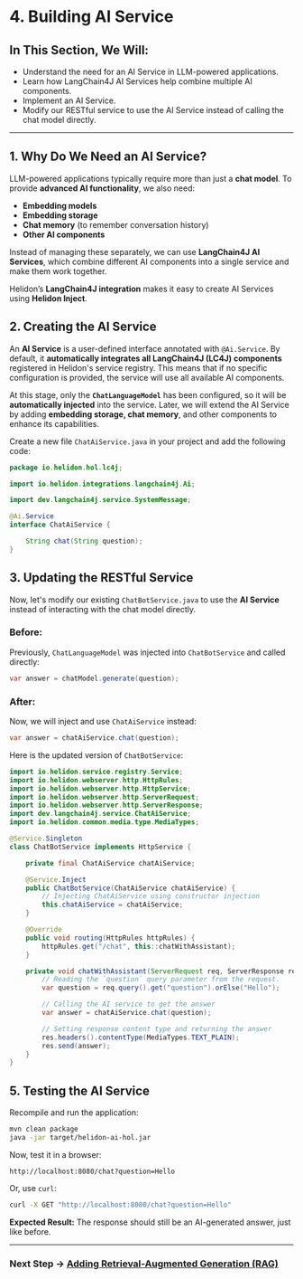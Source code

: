 # 4. Building AI Service

## In This Section, We Will:

- Understand the need for an AI Service in LLM-powered applications.
- Learn how LangChain4J AI Services help combine multiple AI components.
- Implement an AI Service.
- Modify our RESTful service to use the AI Service instead of calling the chat model directly.

---

## 1. Why Do We Need an AI Service?

LLM-powered applications typically require more than just a **chat model**. To provide **advanced AI functionality**, we also need:

- **Embedding models**
- **Embedding storage**
- **Chat memory** (to remember conversation history)
- **Other AI components**

Instead of managing these separately, we can use **LangChain4J AI Services**, which combine different AI components into a single service and make them work together.

Helidon’s **LangChain4J integration** makes it easy to create AI Services using **Helidon Inject**.

## 2. Creating the AI Service

An **AI Service** is a user-defined interface annotated with `@Ai.Service`. By default, it **automatically integrates all LangChain4J (LC4J) components** registered in Helidon's service registry. This means that if no specific configuration is provided, the service will use all available AI components.

At this stage, only the **`ChatLanguageModel`** has been configured, so it will be **automatically injected** into the service. Later, we will extend the AI Service by adding **embedding storage, chat memory**, and other components to enhance its capabilities.

Create a new file `ChatAiService.java` in your project and add the following code:

```java
package io.helidon.hol.lc4j;

import io.helidon.integrations.langchain4j.Ai;

import dev.langchain4j.service.SystemMessage;

@Ai.Service
interface ChatAiService {

    String chat(String question);
}
```

## 3. Updating the RESTful Service

Now, let's modify our existing `ChatBotService.java` to use the **AI Service** instead of interacting with the chat model directly.

### **Before:**

Previously, `ChatLanguageModel` was injected into `ChatBotService` and called directly:

```java
var answer = chatModel.generate(question);
```

### **After:**

Now, we will inject and use `ChatAiService` instead:

```java
var answer = chatAiService.chat(question);
```

Here is the updated version of `ChatBotService`:

```java
import io.helidon.service.registry.Service;
import io.helidon.webserver.http.HttpRules;
import io.helidon.webserver.http.HttpService;
import io.helidon.webserver.http.ServerRequest;
import io.helidon.webserver.http.ServerResponse;
import dev.langchain4j.service.ChatAiService;
import io.helidon.common.media.type.MediaTypes;

@Service.Singleton
class ChatBotService implements HttpService {

    private final ChatAiService chatAiService;

    @Service.Inject
    public ChatBotService(ChatAiService chatAiService) {
        // Injecting ChatAiService using constructor injection
        this.chatAiService = chatAiService;
    }

    @Override
    public void routing(HttpRules httpRules) {
        httpRules.get("/chat", this::chatWithAssistant);
    }

    private void chatWithAssistant(ServerRequest req, ServerResponse res) {
        // Reading the `question` query parameter from the request. 
        var question = req.query().get("question").orElse("Hello");

        // Calling the AI service to get the answer
        var answer = chatAiService.chat(question);

        // Setting response content type and returning the answer
        res.headers().contentType(MediaTypes.TEXT_PLAIN);
        res.send(answer);
    }
}
```

## **5. Testing the AI Service**

Recompile and run the application:

```sh
mvn clean package
java -jar target/helidon-ai-hol.jar
```

Now, test it in a browser:

```
http://localhost:8080/chat?question=Hello
```

Or, use `curl`:

```sh
curl -X GET "http://localhost:8080/chat?question=Hello"
```

**Expected Result:** The response should still be an AI-generated answer, just like before.

---

### Next Step → [Adding Retrieval-Augmented Generation (RAG)](hol/05_adding_rag.md)
